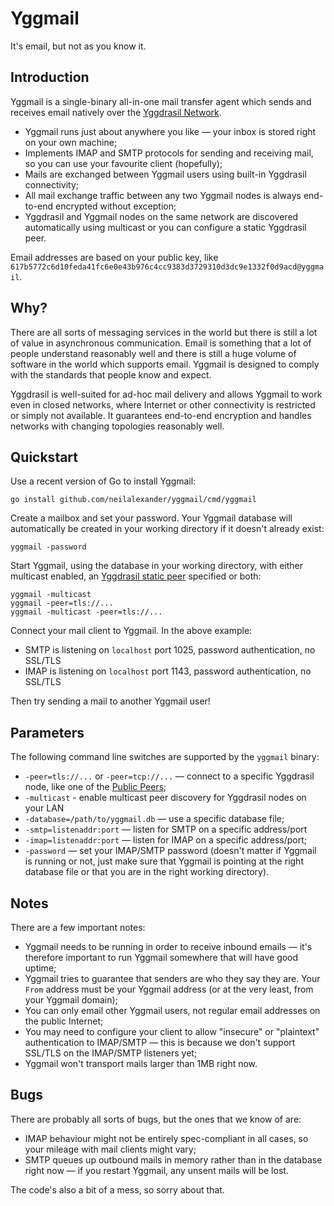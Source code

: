 # Yggmail

It's email, but not as you know it.

## Introduction

Yggmail is a single-binary all-in-one mail transfer agent which sends and receives email natively over the [Yggdrasil Network](https://yggdrasil-network.github.io/).

* Yggmail runs just about anywhere you like — your inbox is stored right on your own machine;
* Implements IMAP and SMTP protocols for sending and receiving mail, so you can use your favourite client (hopefully);
* Mails are exchanged between Yggmail users using built-in Yggdrasil connectivity;
* All mail exchange traffic between any two Yggmail nodes is always end-to-end encrypted without exception;
* Yggdrasil and Yggmail nodes on the same network are discovered automatically using multicast or you can configure a static Yggdrasil peer.

Email addresses are based on your public key, like `617b5772c6d10feda41fc6e0e43b976c4cc9383d3729310d3dc9e1332f0d9acd@yggmail`. 

## Why?

There are all sorts of messaging services in the world but there is still a lot of value in asynchronous communication. Email is something that a lot of people understand reasonably well and there is still a huge volume of software in the world which supports email. Yggmail is designed to comply with the standards that people know and expect.

Yggdrasil is well-suited for ad-hoc mail delivery and allows Yggmail to work even in closed networks, where Internet or other connectivity is restricted or simply not available. It guarantees end-to-end encryption and handles networks with changing topologies reasonably well. 

## Quickstart

Use a recent version of Go to install Yggmail:

```
go install github.com/neilalexander/yggmail/cmd/yggmail
```

Create a mailbox and set your password. Your Yggmail database will automatically be created in your working directory if it doesn't already exist:
```
yggmail -password
```

Start Yggmail, using the database in your working directory, with either multicast enabled, an [Yggdrasil static peer](https://publicpeers.neilalexander.dev/) specified or both:
```
yggmail -multicast
yggmail -peer=tls://...
yggmail -multicast -peer=tls://...
```

Connect your mail client to Yggmail. In the above example:

* SMTP is listening on `localhost` port 1025, password authentication, no SSL/TLS
* IMAP is listening on `localhost` port 1143, password authentication, no SSL/TLS

Then try sending a mail to another Yggmail user!

## Parameters

The following command line switches are supported by the `yggmail` binary:

* `-peer=tls://...` or `-peer=tcp://...` — connect to a specific Yggdrasil node, like one of the [Public Peers](https://publicpeers.neilalexander.dev/);
* `-multicast` - enable multicast peer discovery for Yggdrasil nodes on your LAN
* `-database=/path/to/yggmail.db` — use a specific database file;
* `-smtp=listenaddr:port` — listen for SMTP on a specific address/port
* `-imap=listenaddr:port` — listen for IMAP on a specific address/port;
* `-password` — set your IMAP/SMTP password (doesn't matter if Yggmail is running or not, just make sure that Yggmail is pointing at the right database file or that you are in the right working directory).

## Notes

There are a few important notes:

* Yggmail needs to be running in order to receive inbound emails — it's therefore important to run Yggmail somewhere that will have good uptime;
* Yggmail tries to guarantee that senders are who they say they are. Your `From` address must be your Yggmail address (or at the very least, from your Yggmail domain);
* You can only email other Yggmail users, not regular email addresses on the public Internet;
* You may need to configure your client to allow "insecure" or "plaintext" authentication to IMAP/SMTP — this is because we don't support SSL/TLS on the IMAP/SMTP listeners yet;
* Yggmail won't transport mails larger than 1MB right now.

## Bugs

There are probably all sorts of bugs, but the ones that we know of are:

* IMAP behaviour might not be entirely spec-compliant in all cases, so your mileage with mail clients might vary;
* SMTP queues up outbound mails in memory rather than in the database right now — if you restart Yggmail, any unsent mails will be lost.

The code's also a bit of a mess, so sorry about that.
